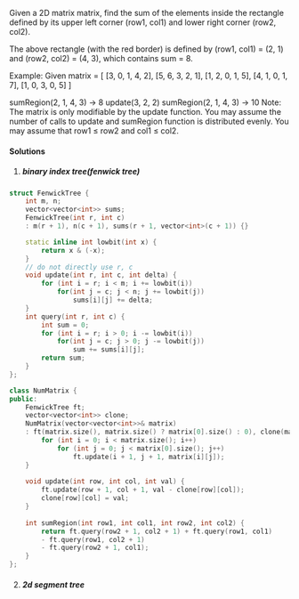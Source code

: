 Given a 2D matrix matrix, find the sum of the elements inside the rectangle defined by its upper left corner (row1, col1) and lower right corner (row2, col2).


The above rectangle (with the red border) is defined by (row1, col1) = (2, 1) and (row2, col2) = (4, 3), which contains sum = 8.

Example:
Given matrix = [
  [3, 0, 1, 4, 2],
  [5, 6, 3, 2, 1],
  [1, 2, 0, 1, 5],
  [4, 1, 0, 1, 7],
  [1, 0, 3, 0, 5]
]

sumRegion(2, 1, 4, 3) -> 8
update(3, 2, 2)
sumRegion(2, 1, 4, 3) -> 10
Note:
The matrix is only modifiable by the update function.
You may assume the number of calls to update and sumRegion function is distributed evenly.
You may assume that row1 ≤ row2 and col1 ≤ col2.


#### Solutions

1. ##### binary index tree(fenwick tree)

```c++
struct FenwickTree {
    int m, n;
    vector<vector<int>> sums;
    FenwickTree(int r, int c) 
    : m(r + 1), n(c + 1), sums(r + 1, vector<int>(c + 1)) {}

    static inline int lowbit(int x) {
        return x & (-x);
    }
    // do not directly use r, c
    void update(int r, int c, int delta) {
        for (int i = r; i < m; i += lowbit(i))
            for(int j = c; j < n; j += lowbit(j))
                sums[i][j] += delta;
    }
    int query(int r, int c) {
        int sum = 0;
        for (int i = r; i > 0; i -= lowbit(i))
            for(int j = c; j > 0; j -= lowbit(j))
                sum += sums[i][j];
        return sum;
    }
};

class NumMatrix {
public:
    FenwickTree ft;
    vector<vector<int>> clone;
    NumMatrix(vector<vector<int>>& matrix) 
    : ft(matrix.size(), matrix.size() ? matrix[0].size() : 0), clone(matrix) {
        for (int i = 0; i < matrix.size(); i++)
            for (int j = 0; j < matrix[0].size(); j++)
                ft.update(i + 1, j + 1, matrix[i][j]);
    }
    
    void update(int row, int col, int val) {
        ft.update(row + 1, col + 1, val - clone[row][col]);
        clone[row][col] = val;
    }
    
    int sumRegion(int row1, int col1, int row2, int col2) {
        return ft.query(row2 + 1, col2 + 1) + ft.query(row1, col1) 
        - ft.query(row1, col2 + 1) 
        - ft.query(row2 + 1, col1);
    }
};
```



2. ##### 2d segment tree